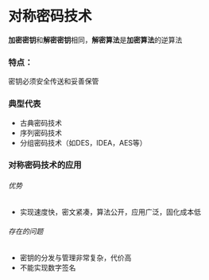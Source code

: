 # 对称密码技术

**加密密钥**和**解密密钥**相同，**解密算法**是**加密算法**的逆算法

### 特点：

密钥必须安全传送和妥善保管

### 典型代表

* 古典密码技术
* 序列密码技术
* 分组密码技术（如DES，IDEA，AES等）

### 对称密码技术的应用

###### 优势

* 实现速度快，密文紧凑，算法公开，应用广泛，固化成本低

###### 存在的问题

* 密钥的分发与管理非常复杂，代价高
* 不能实现数字签名



